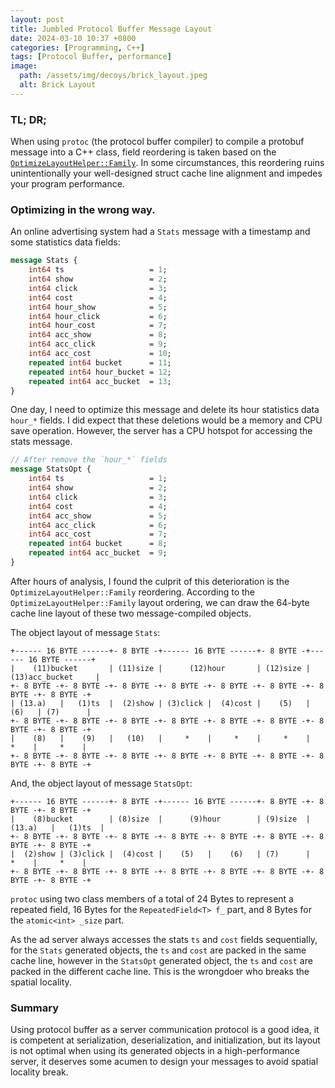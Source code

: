 ```yaml
---
layout: post
title: Jumbled Protocol Buffer Message Layout
date: 2024-03-10 10:37 +0800
categories: [Programming, C++]
tags: [Protocol Buffer, performance]
image:
  path: /assets/img/decoys/brick_layout.jpeg
  alt: Brick Layout
---
```

### TL; DR;

When using `protoc` (the protocol buffer compiler) to compile a protobuf message into a C++ class, field reordering is taken based on the [`OptimizeLayoutHelper::Family`](https://github.com/protocolbuffers/protobuf/blob/e41ffb01a25632a6a207cb62fad913c2e35e316c/src/google/protobuf/compiler/cpp/padding_optimizer.cc#L66-L84). In some circumstances, this reordering ruins unintentionally your well-designed struct cache line alignment and impedes your program performance.

<script src="https://emgithub.com/embed-v2.js?target=https%3A%2F%2Fgithub.com%2Fprotocolbuffers%2Fprotobuf%2Fblob%2Fe41ffb01a25632a6a207cb62fad913c2e35e316c%2Fsrc%2Fgoogle%2Fprotobuf%2Fcompiler%2Fcpp%2Fpadding_optimizer.cc%23L66-L84&style=github&type=code&showBorder=on&showLineNumbers=on&showFileMeta=on&showFullPath=on&showCopy=on"></script>

### Optimizing in the wrong way.

An online advertising system had a `Stats` message with a timestamp and some statistics data fields: 

```protobuf
message Stats {
    int64 ts                   = 1;
    int64 show                 = 2;
    int64 click                = 3;
    int64 cost                 = 4;
    int64 hour_show            = 5;
    int64 hour_click           = 6;
    int64 hour_cost            = 7;
    int64 acc_show             = 8;
    int64 acc_click            = 9;
    int64 acc_cost             = 10;
    repeated int64 bucket      = 11;
    repeated int64 hour_bucket = 12;
    repeated int64 acc_bucket  = 13;
}
```
One day, I need to optimize this message and delete its hour statistics data `hour_*` fields. I did expect that these deletions would be a memory and CPU save operation. However, the server has a CPU hotspot for accessing the stats message.

```protobuf
// After remove the `hour_*` fields
message StatsOpt {
    int64 ts                   = 1;
    int64 show                 = 2;
    int64 click                = 3;
    int64 cost                 = 4;
    int64 acc_show             = 5;
    int64 acc_click            = 6;
    int64 acc_cost             = 7;
    repeated int64 bucket      = 8;
    repeated int64 acc_bucket  = 9;
}
```
After hours of analysis, I found the culprit of this deterioration is the `OptimizeLayoutHelper::Family` reordering. According to the `OptimizeLayoutHelper::Family` layout ordering, we can draw the 64-byte cache line layout of these two message-compiled objects.

The object layout of message `Stats`:

```
+------ 16 BYTE ------+- 8 BYTE -+------ 16 BYTE ------+- 8 BYTE -+------ 16 BYTE ------+
|    (11)bucket       | (11)size |      (12)hour       | (12)size |  (13)acc_bucket     |
+- 8 BYTE -+- 8 BYTE -+- 8 BYTE -+- 8 BYTE -+- 8 BYTE -+- 8 BYTE -+- 8 BYTE -+- 8 BYTE -+
| (13.a)   |   (1)ts  |  (2)show | (3)click |  (4)cost |    (5)   |    (6)   | (7)      |
+- 8 BYTE -+- 8 BYTE -+- 8 BYTE -+- 8 BYTE -+- 8 BYTE -+- 8 BYTE -+- 8 BYTE -+- 8 BYTE -+
|    (8)   |    (9)   |   (10)   |     *    |     *    |     *    |     *    |     *    |
+- 8 BYTE -+- 8 BYTE -+- 8 BYTE -+- 8 BYTE -+- 8 BYTE -+- 8 BYTE -+- 8 BYTE -+- 8 BYTE -+
```

And, the object layout of message `StatsOpt`:

```
+------ 16 BYTE ------+- 8 BYTE -+------ 16 BYTE ------+- 8 BYTE -+- 8 BYTE -+- 8 BYTE -+
|    (8)bucket        | (8)size  |      (9)hour        | (9)size  | (13.a)   |   (1)ts  |
+- 8 BYTE -+- 8 BYTE -+- 8 BYTE -+- 8 BYTE -+- 8 BYTE -+- 8 BYTE -+- 8 BYTE -+- 8 BYTE -+
|  (2)show | (3)click |  (4)cost |    (5)   |    (6)   | (7)      |     *    |     *    |
+- 8 BYTE -+- 8 BYTE -+- 8 BYTE -+- 8 BYTE -+- 8 BYTE -+- 8 BYTE -+- 8 BYTE -+- 8 BYTE -+
```

`protoc` using two class members of a total of 24 Bytes to represent a repeated field, 16 Bytes for the `RepeatedField<T> f_` part, and 8 Bytes for the `atomic<int> _size` part.

<script src="https://emgithub.com/embed-v2.js?target=https%3A%2F%2Fgithub.com%2Feason-zhan%2Fdsy%2Fblob%2Fmain%2Fdemos%2F03_protobuf_layout%2Fproto%2Fstats.pb.h%23L635-L649&style=github&type=code&showBorder=on&showLineNumbers=on&showFileMeta=on&showFullPath=on&showCopy=on"></script>

As the ad server always accesses the stats `ts` and `cost` fields sequentially, for the `Stats` generated objects, the `ts` and `cost` are packed in the same cache line, however in the `StatsOpt` generated object, the `ts` and `cost` are packed in the different cache line. This is the wrongdoer who breaks the spatial locality.

### Summary

Using protocol buffer as a server communication protocol is a good idea, it is competent at serialization, deserialization, and initialization, but its layout is not optimal when using its generated objects in a high-performance server, it deserves some acumen to design your messages to avoid spatial locality break.
